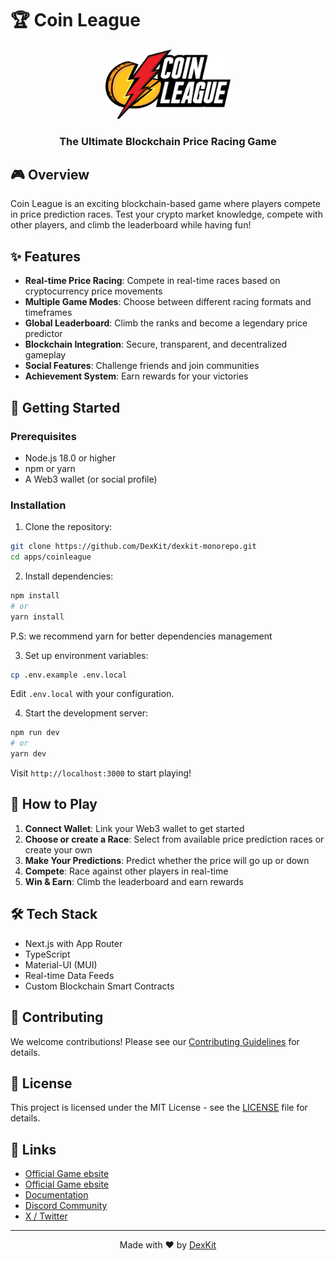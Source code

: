 # 🏆 Coin League

<div align="center">
  <img src="public/assets/cl-logos/CoinLeagueLogoBig.png" alt="Coin League Logo" width="200"/>
  <h3>The Ultimate Blockchain Price Racing Game</h3>
</div>

## 🎮 Overview

Coin League is an exciting blockchain-based game where players compete in price prediction races. Test your crypto market knowledge, compete with other players, and climb the leaderboard while having fun!

## ✨ Features

- **Real-time Price Racing**: Compete in real-time races based on cryptocurrency price movements
- **Multiple Game Modes**: Choose between different racing formats and timeframes
- **Global Leaderboard**: Climb the ranks and become a legendary price predictor
- **Blockchain Integration**: Secure, transparent, and decentralized gameplay
- **Social Features**: Challenge friends and join communities
- **Achievement System**: Earn rewards for your victories

## 🚀 Getting Started

### Prerequisites

- Node.js 18.0 or higher
- npm or yarn
- A Web3 wallet (or social profile)

### Installation

1. Clone the repository:
```bash
git clone https://github.com/DexKit/dexkit-monorepo.git
cd apps/coinleague
```

2. Install dependencies:
```bash
npm install
# or
yarn install
```

P.S:  we recommend yarn for better dependencies management

3. Set up environment variables:
```bash
cp .env.example .env.local
```
Edit `.env.local` with your configuration.

4. Start the development server:
```bash
npm run dev
# or
yarn dev
```

Visit `http://localhost:3000` to start playing!

## 🎯 How to Play

1. **Connect Wallet**: Link your Web3 wallet to get started
2. **Choose or create a Race**: Select from available price prediction races or create your own
3. **Make Your Predictions**: Predict whether the price will go up or down
4. **Compete**: Race against other players in real-time
5. **Win & Earn**: Climb the leaderboard and earn rewards

## 🛠 Tech Stack

- Next.js with App Router
- TypeScript
- Material-UI (MUI)
- Real-time Data Feeds
- Custom Blockchain Smart Contracts

## 🤝 Contributing

We welcome contributions! Please see our [Contributing Guidelines](CONTRIBUTING.md) for details.

## 📜 License

This project is licensed under the MIT License - see the [LICENSE](LICENSE) file for details.

## 🔗 Links

- [Official Game ebsite](https://coinleague.org)
- [Official Game ebsite](https://coinleague.xyz)
- [Documentation](https://docs.coinleague.org)
- [Discord Community](https://discord.gg/qnwVzgncXd)
- [X / Twitter](https://x.com/Coin__League)

---

<div align="center">
  Made with ❤️ by <a href="https://dexkit.com">DexKit</a>
</div>
